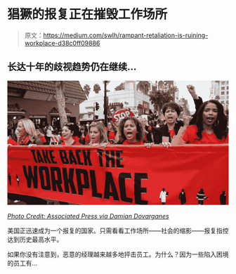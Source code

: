 # 猖獗的报复正在摧毁工作场所

> 原文：<https://medium.com/swlh/rampant-retaliation-is-ruining-workplace-d38c0ff09886>

## 长达十年的歧视趋势仍在继续…

![](img/8e530e36ff12fce9bc2aea5173b760be.png)

[*Photo Credit: Associated Press via Damian Dovarganes*](https://www.theatlantic.com/business/archive/2017/12/low-wage-workers-sexual-harassment/549158/)

美国正迅速成为一个报复的国家。只需看看工作场所——社会的缩影——报复指控达到历史最高水平。

如果你没有注意到，恶意的经理越来越多地抨击员工。为什么？因为一些陷入困境的员工有…